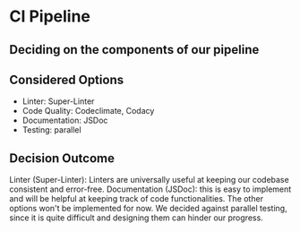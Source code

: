 # CI Pipeline

## Deciding on the components of our pipeline

## Considered Options

* Linter: Super-Linter
* Code Quality: Codeclimate, Codacy
* Documentation: JSDoc
* Testing: parallel

## Decision Outcome

Linter (Super-Linter): Linters are universally useful at keeping our codebase consistent and error-free.
Documentation (JSDoc): this is easy to implement and will be helpful at keeping track of code functionalities.
The other options won't be implemented for now.
We decided against parallel testing, since it is quite difficult and designing them can hinder our progress.